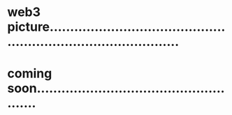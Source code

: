 # web3 picture.....................................................................................
# coming soon.....................................................
